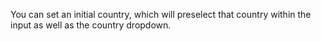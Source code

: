 You can set an initial country, which will preselect that country within the input as well as the country dropdown.
